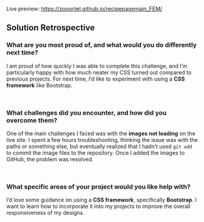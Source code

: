 Live preview: https://zoooriiel.github.io/recipepagemain_FEM/

## Solution Retrospective

### What are you most proud of, and what would you do differently next time?

I am proud of how quickly I was able to complete this challenge, and I’m particularly happy with how much neater my CSS turned out compared to previous projects. For next time, I’d like to experiment with using a **CSS framework** like Bootstrap.

<br>

### What challenges did you encounter, and how did you overcome them?

One of the main challenges I faced was with the **images not loading** on the live site. I spent a few hours troubleshooting, thinking the issue was with the paths or something else, but eventually realized that I hadn’t used `git add` to commit the image files to the repository. Once I added the images to GitHub, the problem was resolved.

<br>

### What specific areas of your project would you like help with?

I’d love some guidance on using a **CSS framework**, specifically **Bootstrap**. I want to learn how to incorporate it into my projects to improve the overall responsiveness of my designs.
